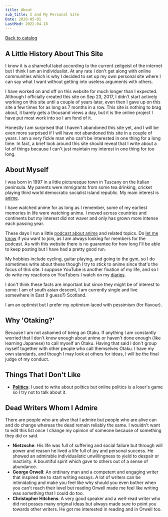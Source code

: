 ```yaml
---
title: About
sub_title: I and My Personal Site
Date: 2020-05-01
LastMod: 2022-04-18
---
```


[Back to catalog](/)

## A Little History About This Site

I know it is a shameful label according to the current zeitgeist of the internet but I think I am an individualist. At any rate I don't get along with online communities which is why I decided to set up my own personal site where I can say what I want without getting into useless arguments with others.

I have worked on and off on this website for much longer than I expected. Although I officially created this site on Sep 23, 2017, I didn't start actively working on this site until a couple of years later, even then I gave up on this site a few times for as long as 7 months in a row. This site is nothing to brag about, it barely gets a thousand views a day, but it is the online project I have put most work into so I am fond of it.

Honestly I am surprised that I haven't abandoned this site yet, and I will be even more surprised if I will have not abandoned this site in a couple of years. I am a very fickle man who can't be interested in one thing for a long time. In fact, a brief look around this site should reveal that I write about a lot of things because I can't just maintain my interest in one thing for too long.

## About Myself

I was born in 1997 in a little picturesque town in Tuscany on the Italian peninsula. My parents were immigrants from some tea drinking, cricket playing third world democratic socialist island republic. My main interest is [anime](http://localhost:65212/#a).

I have watched anime for as long as I remember, some of my earliest memories in life were watching anime. I moved across countries and continents but my interest did not waver and only has grown more intense each passing year.

These days I run a little [podcast about anime](https://www.youtube.com/channel/UCA4gWcOoz_FXrtTEemTOtfw) and related topics. Do [let me know](mailto:stefankeys@yahoo.co.jp) if you want to join, as I am always looking for members for the podcast. As with this website there is no guarantee for how long I'll be able to keep posting but I have had a pretty good run.

My hobbies include cycling, guitar playing, and going to the gym, so I do sometimes write about these though I try to stick to anime since that's the focus of this site. I suppose YouTube is another fixation of my life, and so I do write my reactions on YouTubers I watch on my [diaries](http://localhost:65212/#r9k).

I don't think these facts are important but since they might be of interest to some: I am of south asian descent, I am currently single and live somewhere in East (I guess?) Scotland.

I am an optimist but I prefer my optimism laced with pessimism (for flavour).

## Why 'Otaking?'

Because I am not ashamed of being an Otaku. If anything I am constantly worried that I don't know enough about anime or haven't done enough (like learning Japanese) to call myself an Otaku. Having that said I don't group myself together with other people who call themselves Otaku. I have my own standards, and though I may look at others for ideas, I will be the final judge of my conduct.

## Things That I Don't Like

- [**Politics**](http://localhost:65212/#pol): I used to write about politics but online politics is a loser's game so I try not to talk about it.

## Dead Writers Whom I Admire

There are people who are alive that I admire but people who are alive can and do change whereas the dead remain reliably the same. I wouldn't want to edit this list once I change my opinion of someone because of something they did or said.

- **Nietzsche**: His life was full of suffering and social failure but through will power and reason he lived a life full of joy and personal success. He showed an admirable individualistic unwillingness to yield to despair or inactivity. A bountiful spirit which gave to others out of a sense of abundance.
- **George Orwell**: An ordinary man and a competent and engaging writer that inspired me to start writing essays. A lot of writers can be intimidating and make you feel like why should you even bother when you can't reach their level but reading Orwell made me feel like writing was something that I could do too.
- **Christopher Hitchens**: A very good speaker and a well-read writer who did not posses many original ideas but always made sure to point you towards other writers. He got me interested in reading and in Orwell too.
